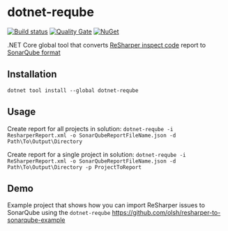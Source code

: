 # dotnet-reqube

[![Build status](https://ci.appveyor.com/api/projects/status/kb0260n7o1alqyqv?svg=true)](https://ci.appveyor.com/project/olsh/reqube)
[![Quality Gate](https://sonarcloud.io/api/project_badges/measure?project=dotnet-reqube&metric=alert_status)](https://sonarcloud.io/dashboard?id=dotnet-reqube)
[![NuGet](https://img.shields.io/nuget/v/dotnet-reqube.svg)](https://www.nuget.org/packages/dotnet-reqube/)

.NET Core global tool that converts [ReSharper inspect code](https://www.jetbrains.com/help/resharper/InspectCode.html) report to [SonarQube format](https://docs.sonarqube.org/display/SONAR/Generic+Issue+Data)

## Installation

`dotnet tool install --global dotnet-reqube`

## Usage

Create report for all projects in solution:
`dotnet-reqube -i ResharperReport.xml -o SonarQubeReportFileName.json -d Path\To\Output\Directory`

Create report for a single project in solution:
`dotnet-reqube -i ReSharperReport.xml -o SonarQubeReportFileName.json -d Path\To\Output\Directory -p ProjectToReport`

## Demo

Example project that shows how you can import ReSharper issues to SonarQube using the `dotnet-reqube`
https://github.com/olsh/resharper-to-sonarqube-example
